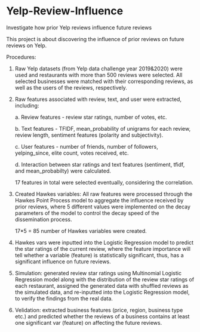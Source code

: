 # Yelp-Review-Influence
Investigate how prior Yelp reviews influence future reviews


This project is about discovering the influence of prior reviews on future reviews on Yelp.

Procedures:

1) Raw Yelp datasets (from Yelp data challenge year 2019&2020) were used and restaurants with more than 500 reviews were selected. All selected businesses were matched with their corresponding reviews, as well as the users of the reviews, respectively.

2) Raw features associated with review, text, and user were extracted, including:

   a. Review features - review star ratings, number of votes, etc.

   b. Text features - TFIDF, mean_probability of unigrams for each review, review length, sentiment features (polarity and subjectivity).

   c. User features - number of friends, number of followers, yelping_since, elite count, votes received, etc.

   d. Interaction between star ratings and text features (sentiment, tfidf, and mean_probabilty) were calculated.

   17 features in total were selected eventually, considering the correlation.

3. Created Hawkes variables: All raw features were processed through the Hawkes Point Process model to aggregate the influence received by prior reviews, where 5 different values were implemented on the decay parameters of the model to control the decay speed of the dissemination process.

   17*5 = 85 number of Hawkes variables were created.

4. Hawkes vars were inputted into the Logistic Regression model to predict the star ratings of the current review, where the feature importance will tell whether a variable (feature) is statistically significant, thus, has a significant influence on future reviews.

5. Simulation: generated review star ratings using Multinomial Logistic Regression model along with the distribution of the review star ratings of each restaurant, assigned the generated data with shuffled reviews as the simulated data, and re-inputted into the Logistic Regression model, to verify the findings from the real data.

6. Velidation: extracted business features (price, region, business type etc.) and predicted whether the reviews of a business contains at least one significant var (feature) on affecting the future reviews.
